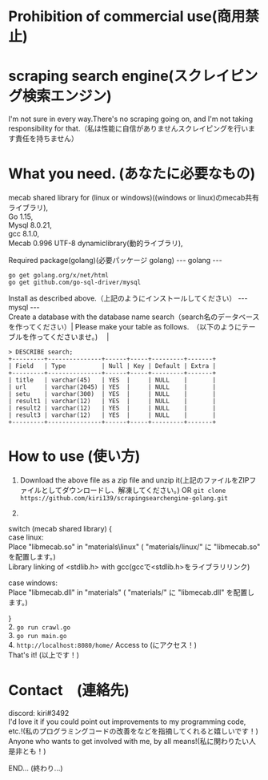 # Prohibition of commercial use(商用禁止)

# scraping search engine(スクレイピング検索エンジン)
I'm not sure in every way.There's no scraping going on, and I'm not taking responsibility for that.（私は性能に自信がありませんスクレイピングを行います責任を持ちません）

# What you need. (あなたに必要なもの)
mecab shared library for (linux or windows)((windows or linux)のmecab共有ライブラリ),  
Go 1.15,  
Mysql 8.0.21,  
gcc 8.1.0,  
Mecab 0.996 UTF-8 dynamiclibrary(動的ライブラリ),  

Required package(golang)(必要パッケージ golang)
--- golang ---  
```
go get golang.org/x/net/html
go get github.com/go-sql-driver/mysql
```  
Install as described above.（上記のようにインストールしてください）
--- mysql ---  
Create a database with the database name search（search名のデータベースを作ってください）|
Please make your table as follows.　（以下のようにテーブルを作ってくださいませ。)       　|
```
> DESCRIBE search;
+---------+---------------+------+-----+---------+-------+
| Field   | Type          | Null | Key | Default | Extra |
+---------+---------------+------+-----+---------+-------+
| title   | varchar(45)   | YES  |     | NULL    |       |
| url     | varchar(2045) | YES  |     | NULL    |       |
| setu    | varchar(300)  | YES  |     | NULL    |       |
| result1 | varchar(12)   | YES  |     | NULL    |       |
| result2 | varchar(12)   | YES  |     | NULL    |       |
| result3 | varchar(12)   | YES  |     | NULL    |       |
+---------+---------------+------+-----+---------+-------+
```
# How to use  (使い方)
1. Download the above file as a zip file and unzip it(上記のファイルをZIPファイルとしてダウンロードし、解凍してください。) OR  ``` git clone https://github.com/kiri139/scrapingsearchengine-golang.git ```

2. 
switch (mecab shared library) {   
   case linux:  
     Place "libmecab.so" in "materials\linux\" ( "materials/linux/" に "libmecab.so" を配置します。)  
     Library linking of <stdlib.h> with gcc(gccで<stdlib.h>をライブラリリンク)  
   
   case windows:  
   Place "libmecab.dll" in "materials" ( "materials/" に "libmecab.dll" を配置します。)  
   
}  
2. ``` go run crawl.go ```  
3. ``` go run main.go ```  
4. ``` http://localhost:8080/home/ ``` Access to (にアクセス！)  
That's it! (以上です！)  

# Contact　(連絡先)
discord: kiri#3492  
I'd love it if you could point out improvements to my programming code, etc.!(私のプログラミングコードの改善をなどを指摘してくれると嬉しいです！)  
Anyone who wants to get involved with me, by all means!(私に関わりたい人是非とも！)  

END... (終わり...)  
